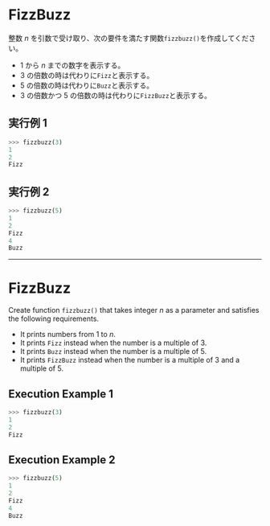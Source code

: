 # FizzBuzz

整数 $n$ を引数で受け取り、次の要件を満たす関数`fizzbuzz()`を作成してください。

- 1 から $n$ までの数字を表示する。
- 3 の倍数の時は代わりに`Fizz`と表示する。
- 5 の倍数の時は代わりに`Buzz`と表示する。
- 3 の倍数かつ 5 の倍数の時は代わりに`FizzBuzz`と表示する。

## 実行例 1

```python
>>> fizzbuzz(3)
1
2
Fizz
```

## 実行例 2

```python
>>> fizzbuzz(5)
1
2
Fizz
4
Buzz
```

---

# FizzBuzz

Create function `fizzbuzz()` that takes integer $n$ as a parameter and satisfies the following requirements.

- It prints numbers from 1 to $n$.
- It prints `Fizz` instead when the number is a multiple of 3.
- It prints `Buzz` instead when the number is a multiple of 5.
- It prints `FizzBuzz` instead when the number is a multiple of 3 and a multiple of 5.

## Execution Example 1

```python
>>> fizzbuzz(3)
1
2
Fizz
```

## Execution Example 2

```python
>>> fizzbuzz(5)
1
2
Fizz
4
Buzz
```
